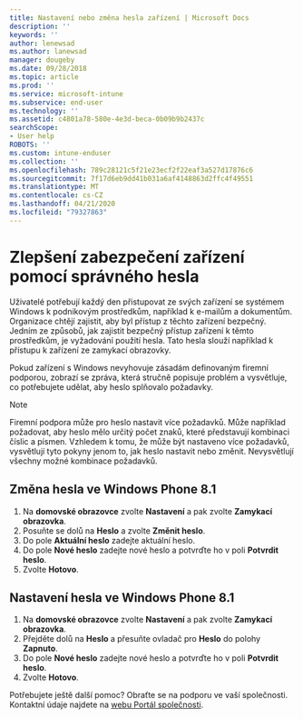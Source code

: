 ```yaml
---
title: Nastavení nebo změna hesla zařízení | Microsoft Docs
description: ''
keywords: ''
author: lenewsad
ms.author: lanewsad
manager: dougeby
ms.date: 09/28/2018
ms.topic: article
ms.prod: ''
ms.service: microsoft-intune
ms.subservice: end-user
ms.technology: ''
ms.assetid: c4801a78-580e-4e3d-beca-0b09b9b2437c
searchScope:
- User help
ROBOTS: ''
ms.custom: intune-enduser
ms.collection: ''
ms.openlocfilehash: 789c28121c5f21e23ecf2f22eaf3a527d17876c6
ms.sourcegitcommit: 7f17d6eb9dd41b031a6af4148863d2ffc4f49551
ms.translationtype: MT
ms.contentlocale: cs-CZ
ms.lasthandoff: 04/21/2020
ms.locfileid: "79327863"
---
```

# <a name="make-your-device-safer-with-the-right-password"></a>Zlepšení zabezpečení zařízení pomocí správného hesla

Uživatelé potřebují každý den přistupovat ze svých zařízení se systémem Windows k podnikovým prostředkům, například k e-mailům a dokumentům. Organizace chtějí zajistit, aby byl přístup z těchto zařízení bezpečný. Jedním ze způsobů, jak zajistit bezpečný přístup zařízení k těmto prostředkům, je vyžadování použití hesla. Tato hesla slouží například k přístupu k zařízení ze zamykací obrazovky.

Pokud zařízení s Windows nevyhovuje zásadám definovaným firemní podporou, zobrazí se zpráva, která stručně popisuje problém a vysvětluje, co potřebujete udělat, aby heslo splňovalo požadavky.

> [!Note]
> Firemní podpora může pro heslo nastavit více požadavků. Může například požadovat, aby heslo mělo určitý počet znaků, které představují kombinaci číslic a písmen. Vzhledem k tomu, že může být nastaveno více požadavků, vysvětlují tyto pokyny jenom to, jak heslo nastavit nebo změnit. Nevysvětlují všechny možné kombinace požadavků.

## <a name="to-change-your-password-on-windows-phone-81"></a>Změna hesla ve Windows Phone 8.1

1. Na **domovské obrazovce** zvolte **Nastavení** a pak zvolte **Zamykací obrazovka**.
2. Posuňte se dolů na **Heslo** a zvolte **Změnit heslo**.
3. Do pole **Aktuální heslo** zadejte aktuální heslo.
4. Do pole **Nové heslo** zadejte nové heslo a potvrďte ho v poli **Potvrdit heslo**.
4. Zvolte **Hotovo**.

## <a name="to-set-your-password-on-windows-phone-81"></a>Nastavení hesla ve Windows Phone 8.1

1. Na **domovské obrazovce** zvolte **Nastavení** a pak zvolte **Zamykací obrazovka**.
2. Přejděte dolů na **Heslo** a přesuňte ovladač pro **Heslo** do polohy **Zapnuto**.
3. Do pole **Nové heslo** zadejte nové heslo a potvrďte ho v poli **Potvrdit heslo**.
4. Zvolte **Hotovo**.

Potřebujete ještě další pomoc? Obraťte se na podporu ve vaší společnosti. Kontaktní údaje najdete na [webu Portál společnosti](https://go.microsoft.com/fwlink/?linkid=2010980).
